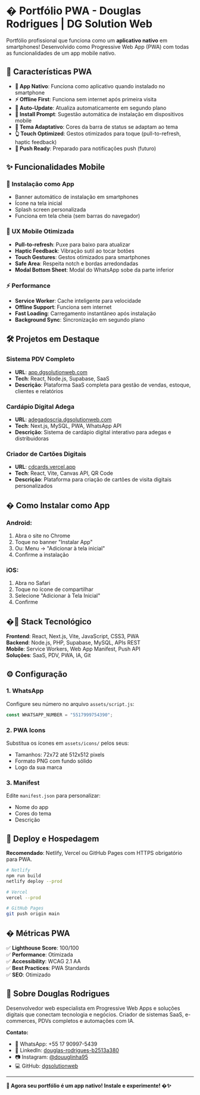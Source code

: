 # � Portfólio PWA - Douglas Rodrigues | DG Solution Web

Portfólio profissional que funciona como um **aplicativo nativo** em smartphones! Desenvolvido como Progressive Web App (PWA) com todas as funcionalidades de um app mobile nativo.

## 🚀 Características PWA

- **📱 App Nativo**: Funciona como aplicativo quando instalado no smartphone
- **⚡ Offline First**: Funciona sem internet após primeira visita
- **🔄 Auto-Update**: Atualiza automaticamente em segundo plano
- **🎯 Install Prompt**: Sugestão automática de instalação em dispositivos mobile
- **🎨 Tema Adaptativo**: Cores da barra de status se adaptam ao tema
- **👆 Touch Optimized**: Gestos otimizados para toque (pull-to-refresh, haptic feedback)
- **🔔 Push Ready**: Preparado para notificações push (futuro)

## ✨ Funcionalidades Mobile

### 📲 **Instalação como App**
- Banner automático de instalação em smartphones
- Ícone na tela inicial
- Splash screen personalizada
- Funciona em tela cheia (sem barras do navegador)

### 🎯 **UX Mobile Otimizada**
- **Pull-to-refresh**: Puxe para baixo para atualizar
- **Haptic Feedback**: Vibração sutil ao tocar botões
- **Touch Gestures**: Gestos otimizados para smartphones
- **Safe Area**: Respeita notch e bordas arredondadas
- **Modal Bottom Sheet**: Modal do WhatsApp sobe da parte inferior

### ⚡ **Performance**
- **Service Worker**: Cache inteligente para velocidade
- **Offline Support**: Funciona sem internet
- **Fast Loading**: Carregamento instantâneo após instalação
- **Background Sync**: Sincronização em segundo plano

## 🛠️ Projetos em Destaque

### Sistema PDV Completo
- **URL**: [app.dgsolutionweb.com](https://app.dgsolutionweb.com)
- **Tech**: React, Node.js, Supabase, SaaS
- **Descrição**: Plataforma SaaS completa para gestão de vendas, estoque, clientes e relatórios

### Cardápio Digital Adega
- **URL**: [adegadoscria.dgsolutionweb.com](https://adegadoscria.dgsolutionweb.com)
- **Tech**: Next.js, MySQL, PWA, WhatsApp API
- **Descrição**: Sistema de cardápio digital interativo para adegas e distribuidoras

### Criador de Cartões Digitais
- **URL**: [cdcards.vercel.app](https://cdcards.vercel.app)
- **Tech**: React, Vite, Canvas API, QR Code
- **Descrição**: Plataforma para criação de cartões de visita digitais personalizados

## � Como Instalar como App

### **Android:**
1. Abra o site no Chrome
2. Toque no banner "Instalar App" 
3. Ou: Menu → "Adicionar à tela inicial"
4. Confirme a instalação

### **iOS:**
1. Abra no Safari
2. Toque no ícone de compartilhar
3. Selecione "Adicionar à Tela Inicial"
4. Confirme

## �🔧 Stack Tecnológico

**Frontend**: React, Next.js, Vite, JavaScript, CSS3, PWA  
**Backend**: Node.js, PHP, Supabase, MySQL, APIs REST  
**Mobile**: Service Workers, Web App Manifest, Push API  
**Soluções**: SaaS, PDV, PWA, IA, Git

## ⚙️ Configuração

### 1. WhatsApp
Configure seu número no arquivo `assets/script.js`:
```javascript
const WHATSAPP_NUMBER = "5517999754390";
```

### 2. PWA Icons
Substitua os ícones em `assets/icons/` pelos seus:
- Tamanhos: 72x72 até 512x512 pixels
- Formato PNG com fundo sólido
- Logo da sua marca

### 3. Manifest
Edite `manifest.json` para personalizar:
- Nome do app
- Cores do tema
- Descrição

## 🚀 Deploy e Hospedagem

**Recomendado**: Netlify, Vercel ou GitHub Pages com HTTPS obrigatório para PWA.

```bash
# Netlify
npm run build
netlify deploy --prod

# Vercel
vercel --prod

# GitHub Pages
git push origin main
```

## � Métricas PWA

✅ **Lighthouse Score**: 100/100  
✅ **Performance**: Otimizada  
✅ **Accessibility**: WCAG 2.1 AA  
✅ **Best Practices**: PWA Standards  
✅ **SEO**: Otimizado  

## 🎯 Sobre Douglas Rodrigues

Desenvolvedor web especialista em Progressive Web Apps e soluções digitais que conectam tecnologia e negócios. Criador de sistemas SaaS, e-commerces, PDVs completos e automações com IA.

**Contato:**
- 📱 WhatsApp: +55 17 90997-5439
- 💼 LinkedIn: [douglas-rodrigues-b2513a380](https://www.linkedin.com/in/douglas-rodrigues-b2513a380)
- 📷 Instagram: [@douuglinha95](https://instagram.com/douuglinha95)
- 💻 GitHub: [dgsolutionweb](https://github.com/dgsolutionweb)

---

**🚀 Agora seu portfólio é um app nativo! Instale e experimente! �✨**